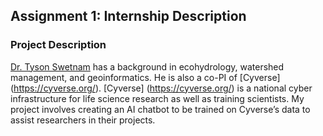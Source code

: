 ## Assignment 1: Internship Description 

### Project Description

[Dr. Tyson Swetnam](https://tyson-swetnam.github.io/) has a background in ecohydrology, watershed management, and geoinformatics. He is also a co-PI of [Cyverse] (https://cyverse.org/). [Cyverse] (https://cyverse.org/) is a national cyber infrastructure for life science research as well as training scientists. My project involves creating an AI chatbot to be trained on Cyverse’s data to assist researchers in their projects. 